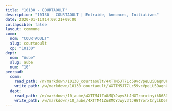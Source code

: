 ```yaml
---
title: "10130 - COURTAOULT"
description: "10130 - COURTAOULT | Entraide, Annonces, Initiatives"
date: 2020-01-11T14:09:21+09:00
collapsible: false
layout: commune
comm:
  nom: "COURTAOULT"
  slug: courtaoult
  cp: "10130"
dept:
  nom: "Aube"
  slug: aube
  num: "10"
peerpad:
  comm:
    read_path: /r/markdown/10130_courtaoult/4XTTM5JT7Lc59vcVpeLU5DaqnUF51Vf2trzBdjq78h1sHFKwr
    write_path: /w/markdown/10130_courtaoult/4XTTM5JT7Lc59vcVpeLU5DaqnUF51Vf2trzBdjq78h1sHFKwr-K3TgUY36jSLz8KnLHfAvo7AKfyRkfA12RaUZ9d4A6SQau9oXvQ8Exgzr4xvmMMjpmrsazSCmkvYz5HSimbncJfatUeNDnE7mdKpWgnNpGTNdoze2EqmF84VCq3YP9Tuhxwyzhm7A
  dept:
    read_path: /r/markdown/10_aube/4XTTM41Zu8MQYJwyv3tJHGTrorxtnyikD68DsVemyiZk3ThMz
    write_path: /w/markdown/10_aube/4XTTM41Zu8MQYJwyv3tJHGTrorxtnyikD68DsVemyiZk3ThMz-K3TgTmGUJaeXhcyrKr3gXoqmq82GkfYoTwSCbr39jXo2qoiz4eMZ1zWf94tEK8PkgCEQwZ6j878iec7q7nyW22BbTVtKr2C3mJwkjMoqhPxRA9brvyfx2cZBiMVgJntTtrf7GrDW
---
```


